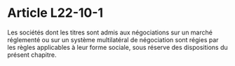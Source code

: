 # Article L22-10-1

<p>Les sociétés dont les titres sont admis aux négociations sur un marché réglementé ou sur un système multilatéral de négociation sont régies par les règles applicables à leur forme sociale, sous réserve des dispositions du présent chapitre.</p>